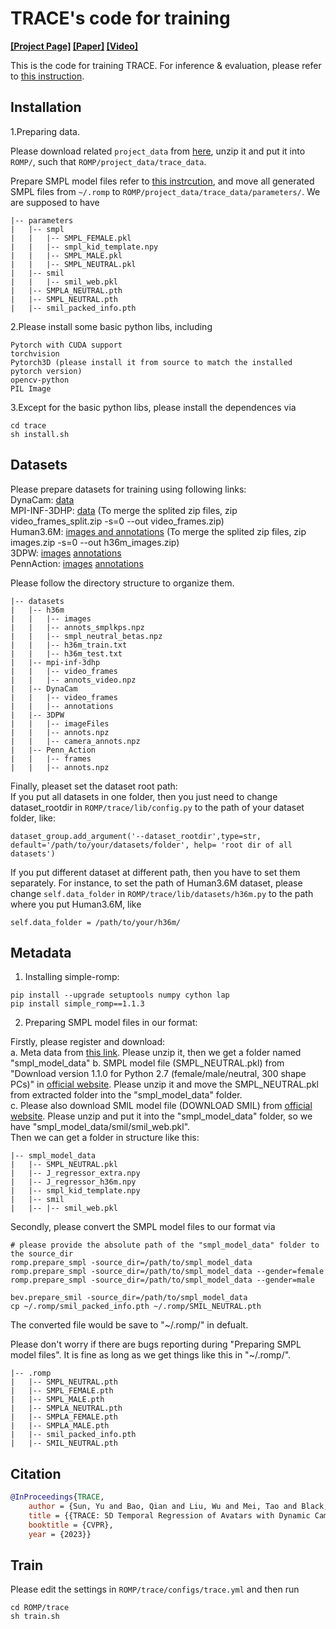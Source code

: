 # TRACE's code for training

 **[[Project Page]](https://arthur151.github.io/TRACE/TRACE.html) [[Paper]](http://arxiv.org/abs/2306.02850) [[Video]](https://www.youtube.com/watch?v=l8aLHDXWQRw)**

This is the code for training TRACE. For inference & evaluation, please refer to [this instruction](../simple_romp/trace2/README.md). 

## Installation

1.Preparing data. 

Please download related `project_data` from [here](https://pan.baidu.com/s/1MLAobb39GdmnH5fjbQppxQ?pwd=8jr5), unzip it and put it into `ROMP/`, such that `ROMP/project_data/trace_data`.

Prepare SMPL model files refer to [this instrcution](../simple_romp/trace2/README.md), and move all generated SMPL files from `~/.romp` to `ROMP/project_data/trace_data/parameters/`. 
We are supposed to have 
```
|-- parameters
|   |-- smpl
|   |   |-- SMPL_FEMALE.pkl
|   |   |-- smpl_kid_template.npy
|   |   |-- SMPL_MALE.pkl
|   |   |-- SMPL_NEUTRAL.pkl
|   |-- smil
|   |   |-- smil_web.pkl
|   |-- SMPLA_NEUTRAL.pth
|   |-- SMPL_NEUTRAL.pth
|   |-- smil_packed_info.pth
```

2.Please install some basic python libs, including 
```
Pytorch with CUDA support
torchvision
Pytorch3D (please install it from source to match the installed pytorch version)
opencv-python
PIL Image
```

3.Except for the basic python libs, please install the dependences via
```
cd trace
sh install.sh
```

## Datasets

Please prepare datasets for training using following links:  
DynaCam: [data](https://github.com/Arthur151/DynaCam)   
MPI-INF-3DHP: [data](https://pan.baidu.com/s/17L0TZB1uC2FOkWfU8BIRmQ?pwd=w3j4) (To merge the splited zip files, zip video_frames_split.zip -s=0 --out video_frames.zip)     
Human3.6M: [images and annotations](https://pan.baidu.com/s/1xGXeXgBUwvINz4I5c0hweQ?pwd=ek92) (To merge the splited zip files, zip images.zip -s=0 --out h36m_images.zip)    
3DPW: [images](https://virtualhumans.mpi-inf.mpg.de/3DPW/license.html) [annotations](https://pan.baidu.com/s/11Xv-rFKMIFMwMejPaVtu0A?pwd=q6md)   
PennAction: [images](https://github.com/dreamdragon/PennAction) [annotations](https://pan.baidu.com/s/1YKmEYhv8XM21jPoKs1Y7RQ?pwd=ac9s)

Please follow the directory structure to organize them.
```
|-- datasets
|   |-- h36m
|   |   |-- images
|   |   |-- annots_smplkps.npz
|   |   |-- smpl_neutral_betas.npz
|   |   |-- h36m_train.txt
|   |   |-- h36m_test.txt
|   |-- mpi-inf-3dhp
|   |   |-- video_frames
|   |   |-- annots_video.npz
|   |-- DynaCam
|   |   |-- video_frames
|   |   |-- annotations
|   |-- 3DPW
|   |   |-- imageFiles
|   |   |-- annots.npz
|   |   |-- camera_annots.npz
|   |-- Penn_Action
|   |   |-- frames
|   |   |-- annots.npz
```
Finally, pleaset set the dataset root path:  
If you put all datasets in one folder, then you just need to change dataset_rootdir in `ROMP/trace/lib/config.py` to the path of your dataset folder, like:
```
dataset_group.add_argument('--dataset_rootdir',type=str, default='/path/to/your/datasets/folder', help= 'root dir of all datasets')
```
If you put different dataset at different path, then you have to set them separately. For instance, to set the path of Human3.6M dataset, please change `self.data_folder` in `ROMP/trace/lib/datasets/h36m.py` to the path where you put Human3.6M, like
```
self.data_folder = /path/to/your/h36m/
```

## Metadata

1. Installing simple-romp:
```
pip install --upgrade setuptools numpy cython lap
pip install simple_romp==1.1.3
```

2. Preparing SMPL model files in our format:

Firstly, please register and download:  
a. Meta data from [this link](https://github.com/Arthur151/ROMP/releases/download/V2.0/smpl_model_data.zip). Please unzip it, then we get a folder named "smpl_model_data"
b. SMPL model file (SMPL_NEUTRAL.pkl) from "Download version 1.1.0 for Python 2.7 (female/male/neutral, 300 shape PCs)" in [official website](https://smpl.is.tue.mpg.de/). Please unzip it and move the SMPL_NEUTRAL.pkl from extracted folder into the "smpl_model_data" folder.      
c. Please also download SMIL model file (DOWNLOAD SMIL) from [official website](https://www.iosb.fraunhofer.de/en/competences/image-exploitation/object-recognition/sensor-networks/motion-analysis.html). Please unzip and put it into the "smpl_model_data" folder, so we have "smpl_model_data/smil/smil_web.pkl".   
Then we can get a folder in structure like this:  
```
|-- smpl_model_data
|   |-- SMPL_NEUTRAL.pkl
|   |-- J_regressor_extra.npy
|   |-- J_regressor_h36m.npy
|   |-- smpl_kid_template.npy
|   |-- smil
|   |-- |-- smil_web.pkl
```

Secondly, please convert the SMPL model files to our format via  
```
# please provide the absolute path of the "smpl_model_data" folder to the source_dir 
romp.prepare_smpl -source_dir=/path/to/smpl_model_data
romp.prepare_smpl -source_dir=/path/to/smpl_model_data --gender=female
romp.prepare_smpl -source_dir=/path/to/smpl_model_data --gender=male

bev.prepare_smil -source_dir=/path/to/smpl_model_data
cp ~/.romp/smil_packed_info.pth ~/.romp/SMIL_NEUTRAL.pth 
```
The converted file would be save to "~/.romp/" in defualt. 

Please don't worry if there are bugs reporting during "Preparing SMPL model files". It is fine as long as we get things like this in "~/.romp/".
```
|-- .romp
|   |-- SMPL_NEUTRAL.pth
|   |-- SMPL_FEMALE.pth
|   |-- SMPL_MALE.pth
|   |-- SMPLA_NEUTRAL.pth
|   |-- SMPLA_FEMALE.pth
|   |-- SMPLA_MALE.pth
|   |-- smil_packed_info.pth
|   |-- SMIL_NEUTRAL.pth
```

## Citation
```bibtex
@InProceedings{TRACE,
    author = {Sun, Yu and Bao, Qian and Liu, Wu and Mei, Tao and Black, Michael J.},
    title = {{TRACE: 5D Temporal Regression of Avatars with Dynamic Cameras in 3D Environments}}, 
    booktitle = {CVPR}, 
    year = {2023}}
```
## Train
Please edit the settings in `ROMP/trace/configs/trace.yml` and then run
```
cd ROMP/trace
sh train.sh
```

